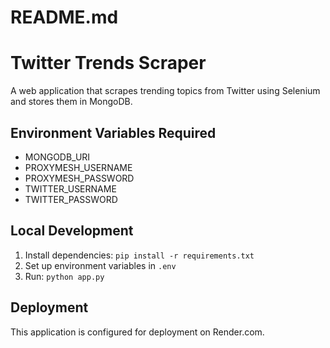 # README.md
# Twitter Trends Scraper

A web application that scrapes trending topics from Twitter using Selenium and stores them in MongoDB.

## Environment Variables Required
- MONGODB_URI
- PROXYMESH_USERNAME
- PROXYMESH_PASSWORD
- TWITTER_USERNAME
- TWITTER_PASSWORD

## Local Development
1. Install dependencies: `pip install -r requirements.txt`
2. Set up environment variables in `.env`
3. Run: `python app.py`

## Deployment
This application is configured for deployment on Render.com.